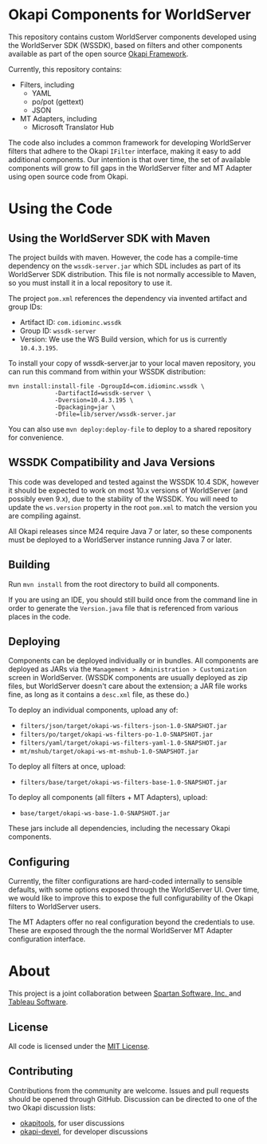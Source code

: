Okapi Components for WorldServer
================================

This repository contains custom WorldServer components developed using the
WorldServer SDK (WSSDK), based on filters and other components available as
part of the open source [Okapi Framework](http://okapi.opentag.com/).

Currently, this repository contains:

* Filters, including
   * YAML
   * po/pot (gettext)
   * JSON
* MT Adapters, including
   * Microsoft Translator Hub

The code also includes a common framework for developing WorldServer filters
that adhere to the Okapi `IFilter` interface, making it easy to add
additional components.  Our intention is that over time, the set of
available components will grow to fill gaps in the WorldServer filter and
MT Adapter using open source code from Okapi.

Using the Code
==============

Using the WorldServer SDK with Maven
------------------------------------
The project builds with maven.  However, the code has a compile-time dependency
on the `wssdk-server.jar` which SDL includes as part of its WorldServer
SDK distribution.  This file is not normally accessible to Maven, so you
must install it in a local repository to use it.

The project `pom.xml` references the dependency via invented artifact
and group IDs:

* Artifact ID: `com.idiominc.wssdk`
* Group ID: `wssdk-server`
* Version: We use the WS Build version, which for us is currently `10.4.3.195`. 

To install your copy of wssdk-server.jar to your local maven repository, you
can run this command from within your WSSDK distribution:

    mvn install:install-file -DgroupId=com.idiominc.wssdk \
                 -DartifactId=wssdk-server \
                 -Dversion=10.4.3.195 \
                 -Dpackaging=jar \
                 -Dfile=lib/server/wssdk-server.jar 

You can also use `mvn deploy:deploy-file` to deploy to a shared repository
for convenience.

WSSDK Compatibility and Java Versions
-------------------------------------
This code was developed and tested against the WSSDK 10.4 SDK, however it
should be expected to work on most 10.x versions of WorldServer (and possibly
even 9.x), due to the stability of the WSSDK.  You will need to update the
`ws.version` property in the root `pom.xml` to match the version you are
compiling against.

All Okapi releases since M24 require Java 7 or later, so these components must 
be deployed to a WorldServer instance running Java 7 or later.

Building
--------
Run `mvn install` from the root directory to build all components.

If you are using an IDE, you should still build once from the command line
in order to generate the `Version.java` file that is referenced from various
places in the code.

Deploying
---------

Components can be deployed individually or in bundles.  All components
are deployed as JARs via the `Management > Administration > Customization`
screen in WorldServer.  (WSSDK components are usually deployed as zip files,
but WorldServer doesn't care about the extension; a JAR file works fine, as
long as it contains a `desc.xml` file, as these do.)

To deploy an individual components, upload any of:

* `filters/json/target/okapi-ws-filters-json-1.0-SNAPSHOT.jar`
* `filters/po/target/okapi-ws-filters-po-1.0-SNAPSHOT.jar`
* `filters/yaml/target/okapi-ws-filters-yaml-1.0-SNAPSHOT.jar`
* `mt/mshub/target/okapi-ws-mt-mshub-1.0-SNAPSHOT.jar`

To deploy all filters at once, upload:

* `filters/base/target/okapi-ws-filters-base-1.0-SNAPSHOT.jar`

To deploy all components (all filters + MT Adapters), upload:

* `base/target/okapi-ws-base-1.0-SNAPSHOT.jar`

These jars include all dependencies, including the necessary Okapi components.

Configuring
-----------

Currently, the filter configurations are hard-coded internally to sensible 
defaults, with some options exposed through the WorldServer UI.  Over time,
we would like to improve this to expose the full configurability of the
Okapi filters to WorldServer users.

The MT Adapters offer no real configuration beyond the credentials to use.
These are exposed through the the normal WorldServer MT Adapter configuration
interface.

About
=====
This project is a joint collaboration between [Spartan Software, Inc.
](http://spartansoftwareinc.com) and [Tableau Software](http://www.tableau.com/).

License
-------
All code is licensed under the 
[MIT License](https://opensource.org/licenses/MIT).

Contributing
------------

Contributions from the community are welcome.  Issues and pull requests should
be opened through GitHub.  Discussion can be directed to one of the two Okapi
discussion lists:

* [okapitools](https://groups.yahoo.com/neo/groups/okapitools/conversations/messages), for user discussions
* [okapi-devel](https://groups.google.com/forum/#!forum/okapi-devel), for developer discussions


